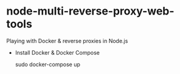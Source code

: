 # node-multi-reverse-proxy-web-tools
Playing with Docker &amp; reverse proxies in Node.js

* Install Docker & Docker Compose

    sudo docker-compose up


